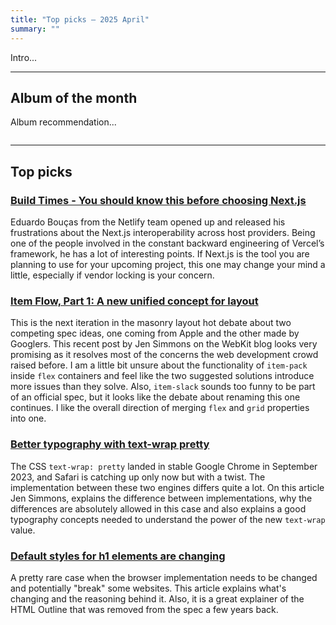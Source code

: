 ```yaml
---
title: "Top picks — 2025 April"
summary: ""
---
```


Intro...

---

## Album of the month

Album recommendation...

![]()

---

## Top picks

### [Build Times - You should know this before choosing Next.js](https://eduardoboucas.com/posts/2025-03-25-you-should-know-this-before-choosing-nextjs/)

Eduardo Bouças from the Netlify team opened up and released his frustrations about the Next.js interoperability across host providers. Being one of the people involved in the constant backward engineering of Vercel’s framework, he has a lot of interesting points. If Next.js is the tool you are planning to use for your upcoming project, this one may change your mind a little, especially if vendor locking is your concern.

### [Item Flow, Part 1: A new unified concept for layout](https://webkit.org/blog/16587/item-flow-part-1-a-new-unified-concept-for-layout/)

This is the next iteration in the masonry layout hot debate about two competing spec ideas, one coming from Apple and the other made by Googlers. This recent post by Jen Simmons on the WebKit blog looks very promising as it resolves most of the concerns the web development crowd raised before. I am a little bit unsure about the functionality of `item-pack` inside `flex` containers and feel like the two suggested solutions introduce more issues than they solve. Also, `item-slack` sounds too funny to be part of an official spec, but it looks like the debate about renaming this one continues. I like the overall direction of merging `flex` and `grid` properties into one.

### [Better typography with text-wrap pretty](https://webkit.org/blog/16547/better-typography-with-text-wrap-pretty/)

The CSS `text-wrap: pretty` landed in stable Google Chrome in September 2023, and Safari is catching up only now but with a twist. The implementation between these two engines differs quite a lot. On this article Jen Simmons, explains the difference between implementations, why the differences are absolutely allowed in this case and also explains a good typography concepts needed to understand the power of the new `text-wrap` value.

### [Default styles for h1 elements are changing](https://developer.mozilla.org/en-US/blog/h1-element-styles/)

A pretty rare case when the browser implementation needs to be changed and potentially "break" some websites. This article explains what's changing and the reasoning behind it. Also, it is a great explainer of the HTML Outline that was removed from the spec a few years back.
